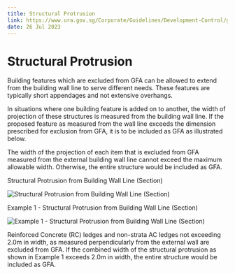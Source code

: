 ```yaml
---
title: Structural Protrusion
link: https://www.ura.gov.sg/Corporate/Guidelines/Development-Control/gross-floor-area/GFA/StructuralProtrusion
date: 26 Jul 2023
---
```


# Structural Protrusion

Building features which are excluded from GFA can be allowed to extend from the building wall line to serve different needs. These features are typically short appendages and not extensive overhangs.

In situations where one building feature is added on to another, the width of projection of these structures is measured from the building wall line. If the proposed feature as measured from the wall line exceeds the dimension prescribed for exclusion from GFA, it is to be included as GFA as illustrated below.

The width of the projection of each item that is excluded from GFA measured from the external building wall line cannot exceed the maximum allowable width. Otherwise, the entire structure would be included as GFA.

Structural Protrusion from Building Wall Line (Section)

![Structural Protrusion from Building Wall Line (Section)](https://www.ura.gov.sg/-/media/Corporate/Guidelines/Development-control/GFA/GFA-64A-Structural-Protrusion-from-Building-Wall_final2.jpg?h=1070&w=800)

Example 1 - Structural Protrusion from Building Wall Line (Section)

![Example 1 - Structural Protrusion from Building Wall Line (Section)](https://www.ura.gov.sg/-/media/Corporate/Guidelines/Development-control/GFA/GFA-64C-Structural-Protrusion-from-Building-Wall_example1_final2.jpg?h=1069&w=800)

Reinforced Concrete (RC) ledges and non-strata AC ledges not exceeding 2.0m in width, as measured perpendicularly from the external wall are excluded from GFA. If the combined width of the structural protrusion as shown in Example 1 exceeds 2.0m in width, the entire structure would be included as GFA.

